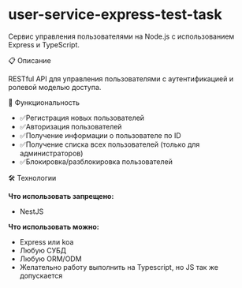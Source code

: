# user-service-express-test-task

Сервис управления пользователями на Node.js с использованием Express и TypeScript.


📋 Описание


RESTful API для управления пользователями с аутентификацией и ролевой моделью доступа.


🚀 Функциональность

- ✅Регистрация новых пользователей
- ✅Авторизация пользователей
- ✅Получение информации о пользователе по ID
- ✅Получение списка всех пользователей (только для администраторов)
- ✅Блокировка/разблокировка пользователей

🛠 Технологии

**Что использовать запрещено:**


- NestJS

  
**Что использовать можно:**

- Express или koa
- Любую СУБД
- Любую ORM/ODM
- Желательно работу выполнить на Typescript, но JS так же допускается